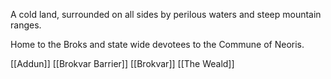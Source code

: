 A cold land, surrounded on all sides by perilous waters and steep mountain ranges.

Home to the Broks and state wide devotees to the Commune of Neoris.

[[Addun]]
[[Brokvar Barrier]]
[[Brokvar]]
[[The Weald]]

